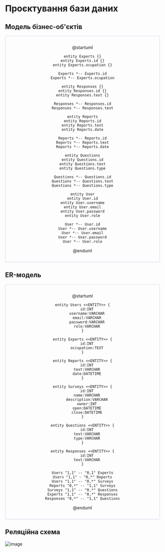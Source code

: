 # Проєктування бази даних

## Модель бізнес-об'єктів

<center style="
    border-radius:4px;
    border: 1px solid #cfd7e6;
    box-shadow: 0 1px 3px 0 rgba(89,105,129,.05), 0 1px 1px 0 rgba(0,0,0,.025);
    padding: 1em;"
>

@startuml
  
    entity Experts {}
    entity Experts.id {}
    entity Experts.ocupation {}

    Experts *-- Experts.id
    Experts *-- Experts.ocupation

    entity Responses {}
    entity Responses.id {}
    entity Responses.text {}

    Responses *-- Responses.id
    Responses *-- Responses.text
  
    entity Reports
    entity Reports.id
    entity Reports.text
    entity Reports.date

    Reports *-- Reports.id
    Reports *-- Reports.text
    Reports *-- Reports.date
  
    entity Questions
    entity Questions.id
    entity Questions.text
    entity Questions.type

    Questions *-- Questions.id
    Questions *-- Questions.text
    Questions *-- Questions.type
	
    entity User
    entity User.id
    entity User.username
    entity User.email
    entity User.password
    entity User.role
 
    User *-- User.id
    User *-- User.username
    User *-- User.email
    User *-- User.password
    User *-- User.role
            
@enduml

</center>

## ER-модель

<center style="
    border-radius:4px;
    border: 1px solid #cfd7e6;
    box-shadow: 0 1px 3px 0 rgba(89,105,129,.05), 0 1px 1px 0 rgba(0,0,0,.025);
    padding: 1em;"
>
    
@startuml

    entity Users <<ENTITY>> {
    	id:INT
    	username:VARCHAR
    	email:VARCHAR
    	password:VARCHAR
    	role:VARCHAR
    }

    entity Experts <<ENTITY>> {
        id:INT
        occupation:TEXT
    }

    entity Reports <<ENTITY>> {
        id:INT
        text:VARCHAR
        date:DATETIME
    }

    entity Surveys <<ENTITY>> {
        id:INT
        name:VARCHAR
        description:VARCHAR
        owner:INT
        open:DATETIME
        close:DATETIME
    }

    entity Questions <<ENTITY>> {
        id:INT
        text:VARCHAR
        type:VARCHAR
    }

    entity Responses <<ENTITY>> {
        id:INT
        text:VARCHAR
    }

    Users "1,1" -- "0,1" Experts
    Users "1,1" - "0,*" Reports
    Users "1,1" -- "0,*" Surveys
    Reports "0,*" -- "1,1" Surveys
    Surveys "1,1" -- "0,*" Questions
    Experts "1,1" -- "0,*" Responses
    Responses "0,*" -- "1,1" Questions

@enduml

</center>

## Реляційна схема

![image](https://user-images.githubusercontent.com/24240873/141973425-906fc683-9255-4d95-be4f-03165bba5fc3.png)
